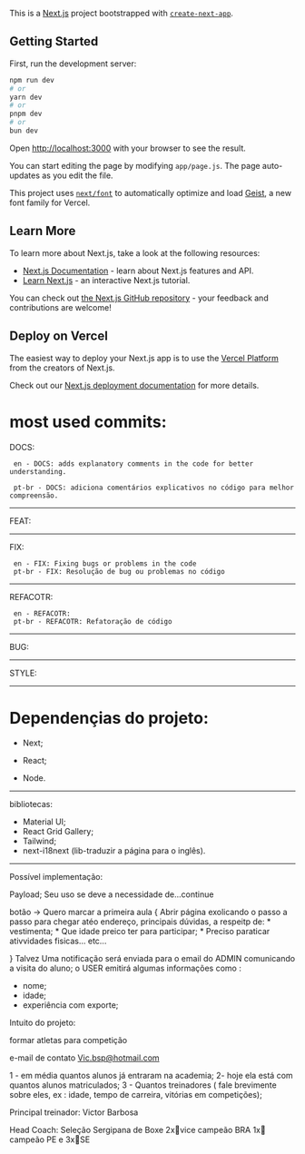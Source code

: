 This is a [Next.js](https://nextjs.org) project bootstrapped with [`create-next-app`](https://github.com/vercel/next.js/tree/canary/packages/create-next-app).

## Getting Started

First, run the development server:

```bash
npm run dev
# or
yarn dev
# or
pnpm dev
# or
bun dev
```

Open [http://localhost:3000](http://localhost:3000) with your browser to see the result.

You can start editing the page by modifying `app/page.js`. The page auto-updates as you edit the file.

This project uses [`next/font`](https://nextjs.org/docs/app/building-your-application/optimizing/fonts) to automatically optimize and load [Geist](https://vercel.com/font), a new font family for Vercel.

## Learn More

To learn more about Next.js, take a look at the following resources:

- [Next.js Documentation](https://nextjs.org/docs) - learn about Next.js features and API.
- [Learn Next.js](https://nextjs.org/learn) - an interactive Next.js tutorial.

You can check out [the Next.js GitHub repository](https://github.com/vercel/next.js) - your feedback and contributions are welcome!

## Deploy on Vercel

The easiest way to deploy your Next.js app is to use the [Vercel Platform](https://vercel.com/new?utm_medium=default-template&filter=next.js&utm_source=create-next-app&utm_campaign=create-next-app-readme) from the creators of Next.js.

Check out our [Next.js deployment documentation](https://nextjs.org/docs/app/building-your-application/deploying) for more details.


# most used commits:

DOCS:


     en - DOCS: adds explanatory comments in the code for better understanding.

     pt-br - DOCS: adiciona comentários explicativos no código para melhor compreensão.
---------------------------------------------------------------------------
FEAT: 

---------------------------------------------------------------------------

FIX:
   
     en - FIX: Fixing bugs or problems in the code
     pt-br - FIX: Resolução de bug ou problemas no código

---------------------------------------------------------------------------

REFACOTR: 
          
     en - REFACOTR: 
     pt-br - REFACOTR: Refatoração de código

---------------------------------------------------------------------------
BUG:

---------------------------------------------------------------------------

STYLE: 

---------------------------------------------------------------------------


# Dependençias do projeto:

* Next;

* React;  

* Node.

---------------------------------------------------------------------------
bibliotecas:

* Material UI;
* React Grid Gallery;
* Tailwind;
* next-i18next (lib-traduzir a página para o inglês).
---------------------------------------------------------------------------
Possível implementação: 

Payload;
Seu uso se deve a necessidade de...continue

botão -> Quero marcar a primeira aula
{
     Abrir página exolicando o passo a passo para chegar atéo endereço, principais dúvidas, a respeitp de:
     * vestimenta;
     * Que idade preico ter para participar;
     * Preciso paraticar ativvidades fisicas... etc...

} 
Talvez
Uma notificação será enviada para o email do ADMIN comunicando a visita do aluno;
o USER  emitirá algumas informações como :
* nome;  
* idade;
* experiência com exporte;  



 Intuito do projeto:
 
  formar atletas para competição

e-mail de contato
  Vic.bsp@hotmail.com

1 - em média quantos alunos já entraram na academia;
2- hoje ela está com quantos alunos matriculados;
3 - Quantos treinadores ( fale brevimente sobre eles, ex : idade, tempo de carreira, vitórias em competições);



Principal treinador:
Victor Barbosa

Head Coach: Seleção Sergipana de Boxe
2x🥈vice campeão BRA
1x🥇 campeão PE e 3x🥇SE